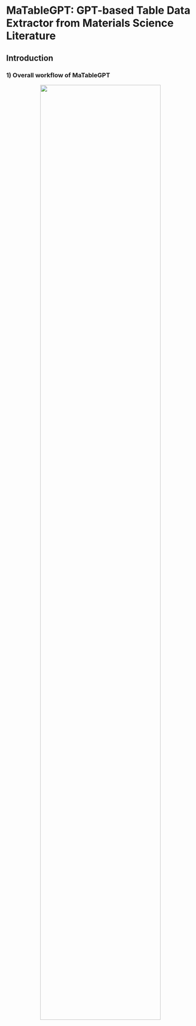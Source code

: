# MaTableGPT: GPT-based Table Data Extractor from Materials Science Literature

## Introduction
### 1) Overall workflow of MaTableGPT
<p align="center">
  <img src="./Info/model_structure.png" width="80%" height="80%" />
</p>
